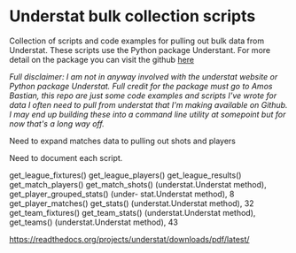 # Understat bulk collection scripts

Collection of scripts and code examples for pulling out bulk data from Understat. These scripts use the Python package Understant. For more detail on the package you can visit the github [here](https://github.com/amosbastian/understat)

_Full disclaimer: I am not in anyway involved with the understat website or Python package Understat. Full credit for the package must go to Amos Bastian, this repo are just some code examples and scripts I've wrote for data I often need to pull from understat that I'm making available on Github. I may end up building these into a command line utility at somepoint but for now that's a long way off._


Need to expand matches data to pulling out shots and players

Need to document each script.

get_league_fixtures()
get_league_players()
get_league_results()
get_match_players()
get_match_shots() (understat.Understat method),
get_player_grouped_stats() (under- stat.Understat method), 8
get_player_matches()
get_stats() (understat.Understat method), 32
get_team_fixtures()
get_team_stats() (understat.Understat method),
get_teams() (understat.Understat method), 43


https://readthedocs.org/projects/understat/downloads/pdf/latest/
